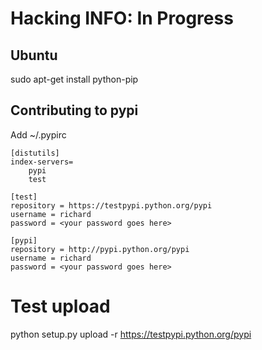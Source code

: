 # Hacking INFO: In Progress

## Ubuntu
sudo apt-get install python-pip

## Contributing to pypi
Add ~/.pypirc
```
[distutils]
index-servers=
    pypi
    test

[test]
repository = https://testpypi.python.org/pypi
username = richard
password = <your password goes here>

[pypi]
repository = http://pypi.python.org/pypi
username = richard
password = <your password goes here>
```

# Test upload
python setup.py upload -r https://testpypi.python.org/pypi